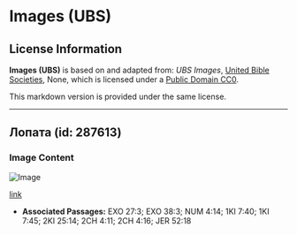 # Images (UBS)

## License Information

**Images (UBS)** is based on and adapted from: _UBS Images_, [United Bible Societies](https://unitedbiblesocieties.org/), None, which is licensed under a [Public Domain CC0](https://creativecommons.org/public-domain/cc0/).

This markdown version is provided under the same license.



--------------------------------

## Лопата (id: 287613)

### Image Content

![Image](https://cdn.aquifer.bible/aquifer-content/resources/Media/WEB-0455_shovel.jpg)

[link](https://cdn.aquifer.bible/aquifer-content/resources/Media/WEB-0455_shovel.jpg)

* **Associated Passages:** EXO 27:3; EXO 38:3; NUM 4:14; 1KI 7:40; 1KI 7:45; 2KI 25:14; 2CH 4:11; 2CH 4:16; JER 52:18

